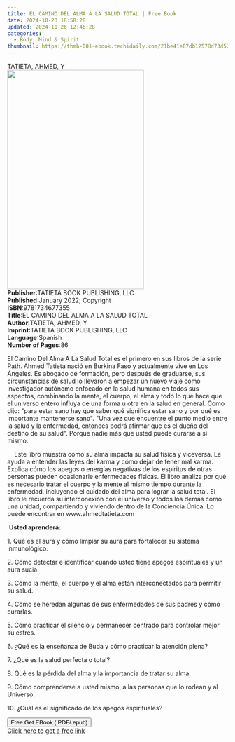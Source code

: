 ```yaml
---
title: EL CAMINO DEL ALMA A LA SALUD TOTAL | Free Book
date: 2024-10-23 18:58:28
updated: 2024-10-26 12:46:28
categories:
  - Body, Mind & Spirit
thumbnail: https://thmb-001-ebook.techidaily.com/21be41e87db12578d73d52f868177163f061c0045c40d730c2e4ba3491a00d14.jpg
---
```

<main id="book-container">
  <div class="flex flex-col">
    <div class="book-brief flex-1 py-6 px-4 sm:p-6 md:py-10 md:px-8">
      <!-- brief-->
      <div class="book-brief-main">TATIETA, AHMED, Y</div>
    </div>
    <div
      class="book-meta-info flex-1 grid gap-4 col-start-1 col-end-3 row-start-1 sm:mb-6 sm:grid-cols-4 lg:gap-6 lg:col-start-2 lg:row-end-6 lg:row-span-6 lg:mb-0"
    >
      <div
        class="book-meta-info-left place-content-center mt-4 p-4 text-sm leading-6 col-start-2 col-span-2 dark:text-slate-400"
      >
        <img
          class="w-full h-500 object-cover rounded-lg sm:h-255 sm:col-span-2 lg:col-span-full"
          src="https://img-001-ebook.techidaily.com/24697a81c0efb5c21d1ef921dfb23512cd39912acfdd16bb6e225f4c633f3551.jpg"
          alt=""
          width="312"
          height="500"
        />
      </div>
      <div
        class="book-meta-info-right mt-2 col-start-1 row-start-2 col-span-3 self-center"
      >
        <!-- meta data  -->
        <div class="flex flex-col px-4 md:px-8">
          <div class="flex-1">
            <strong>Publisher</strong>:<span class="px-2"
              >TATIETA BOOK PUBLISHING, LLC</span
            >
          </div>
          <div class="flex-1">
            <strong>Published</strong>:<span class="px-2"
              >January 2022; Copyright</span
            >
          </div>
          <div class="flex-1">
            <strong>ISBN</strong>:<span class="px-2">9781734677355</span>
          </div>
          <div class="flex-1">
            <strong>Title</strong>:<span class="px-2"
              >EL CAMINO DEL ALMA A LA SALUD TOTAL</span
            >
          </div>
          <div class="flex-1">
            <strong>Author</strong>:<span class="px-2">TATIETA, AHMED, Y</span>
          </div>
          <div class="flex-1">
            <strong>Imprint</strong>:<span class="px-2"
              >TATIETA BOOK PUBLISHING, LLC</span
            >
          </div>
          <div class="flex-1">
            <strong>Language</strong>:<span class="px-2">Spanish</span>
          </div>
          <div class="flex-1">
            <strong>Number of Pages</strong>:<span class="px-2">86</span>
          </div>
        </div>
      </div>
    </div>
    <div class="book-description flex-1 py-6 px-4 sm:p-6 md:py-10 md:px-8">
      <div class="book-description-main">
        <div accordion-content="" id="description">
          <p>
            El Camino Del Alma A La Salud Total es el primero en sus libros de
            la serie Path. Ahmed Tatieta nació en Burkina Faso y actualmente
            vive en Los Ángeles. Es abogado de formación, pero después de
            graduarse, sus circunstancias de salud lo llevaron a empezar un
            nuevo viaje como investigador autónomo enfocado en la salud humana
            en todos sus aspectos, combinando la mente, el cuerpo, el alma y
            todo lo que hace que el universo entero influya de una forma u otra
            en la salud en general. Como dijo: "para estar sano hay que saber
            qué significa estar sano y por qué es importante mantenerse sano".
            "Una vez que encuentre el punto medio entre la salud y la
            enfermedad, entonces podrá afirmar que es el dueño del destino de su
            salud". Porque nadie más que usted puede curarse a sí mismo.
          </p>
          <p>
            &nbsp;&nbsp;&nbsp;&nbsp;Este libro muestra cómo su alma impacta su
            salud física y viceversa. Le ayuda a entender las leyes del karma y
            cómo dejar de tener mal karma. Explica cómo los apegos o energías
            negativas de los espíritus de otras personas pueden ocasionarle
            enfermedades físicas. El libro analiza por qué es necesario tratar
            el cuerpo y la mente al mismo tiempo durante la enfermedad,
            incluyendo el cuidado del alma para lograr la salud total. El libro
            le recuerda su interconexión con el universo y todos los demás como
            una unidad, compartiendo y viviendo dentro de la Conciencia Única.
            Lo puede encontrar en www.ahmedtatieta.com
          </p>
          <p>&nbsp;<strong>Usted aprenderá: </strong></p>
          <p>
            1. Qué es el aura y cómo limpiar su aura para fortalecer su sistema
            inmunológico.
          </p>
          <p>
            2. Cómo detectar e identificar cuando usted tiene apegos
            espirituales y un aura sucia.
          </p>
          <p>
            3. Cómo la mente, el cuerpo y el alma están interconectados para
            permitir su salud.
          </p>
          <p>
            4. Cómo se heredan algunas de sus enfermedades de sus padres y cómo
            curarlas.
          </p>
          <p>
            5. Cómo practicar el silencio y permanecer centrado para controlar
            mejor su estrés.
          </p>
          <p>
            6. ¿Qué es la enseñanza de Buda y cómo practicar la atención plena?
          </p>
          <p>7. ¿Qué es la salud perfecta o total?</p>
          <p>
            8. Qué es la pérdida del alma y la importancia de tratar su alma.
          </p>
          <p>
            9. Cómo comprenderse a usted mismo, a las personas que lo rodean y
            al Universo.
          </p>
          <p>10. ¿Cuál es el significado de los apegos espirituales?</p>
        </div>
        <div class="accordion-fader"></div>
      </div>
    </div>
    <div class="book-excerpts flex-1 py-6 px-4 sm:p-6 md:py-10 md:px-8"></div>
    <div
      class="book-about-author flex-1 py-6 px-4 sm:p-6 md:py-10 md:px-8"
    ></div>
    <div class="book-free-get flex-1 py-6 px-4 sm:p-6 md:py-10 md:px-8">
      <button
        id="btn-free-get"
        class="bg-blue-500 hover:bg-blue-700 text-white font-bold py-2 px-4 rounded"
      >
        Free Get EBook (.PDF/.epub)
      </button>
      <div id="countdown-display" class="px-2 text-lg mt-2"></div>
      <a
        id="free-link"
        class="hidden bg-blue-500 hover:bg-blue-700 text-white font-bold py-2 px-4 rounded"
        href="https://www.ebooks.com/en-us/book/210557110/el-camino-del-alma-a-la-salud-total/tatieta-ahmed-y/"
        target="_blank"
        >Click here to get a free link</a
      >
    </div>
    <script>
      let countdownTime = 0;
      let countdownInterval = null;
      document
        .getElementById('btn-free-get')
        .addEventListener('click', startCountdown);
      function startCountdown() {
        countdownTime = new Date().getTime() + 60000 * 3;
        countdownInterval = setInterval(updateCountdown, 1000);
        document.getElementById('btn-free-get').disabled = true;
        document
          .getElementById('btn-free-get')
          .classList.add('bg-gray-500', 'cursor-not-allowed');
      }
      function updateCountdown() {
        let currentTime = new Date().getTime();
        let timeLeft = countdownTime - currentTime;
        let secondsLeft = Math.floor(timeLeft / 1000);
        document.getElementById('countdown-display').innerHTML =
          `Remaining time: ${secondsLeft} seconds.`;
        if (secondsLeft <= 0) {
          clearInterval(countdownInterval);
          document.getElementById('btn-free-get').classList.add('hidden');
          document.getElementById('free-link').classList.remove('hidden');
          document.getElementById('countdown-display').innerHTML = '';
        }
      }
    </script>
  </div>
</main>
